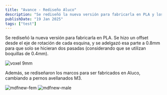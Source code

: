 ```yaml
---
title: "Avance - Rediseño Aluco"
description: "Se rediseñó la nueva versión para fabricarla en PLA y los marcos para Aluco."
publishDate: "19 Jan 2025"
tags: ["test"]
---
```


Se rediseñó la nueva versión para fabricarla en PLA. Se hizo un offset desde el eje de rotación de cada esquina, y se adelgazó esa parte a 0.8mm para que solo se hicieran dos pasadas (considerando que se utilizan boquillas de 0.4mm).

![voxel 9mm](https://github.com/user-attachments/assets/100d614a-46f4-4115-be1b-b294acbeefbd)

Además, se rediseñaron los marcos para ser fabricados en Aluco, cambiando a pernos avellanados M3.

![mdfnew-fem](https://github.com/user-attachments/assets/39b30044-41c9-48f1-b2dd-700e079175b1)
![mdfnew-male](https://github.com/user-attachments/assets/66bb7eb0-c633-4408-89a6-4ff8a236698b)
